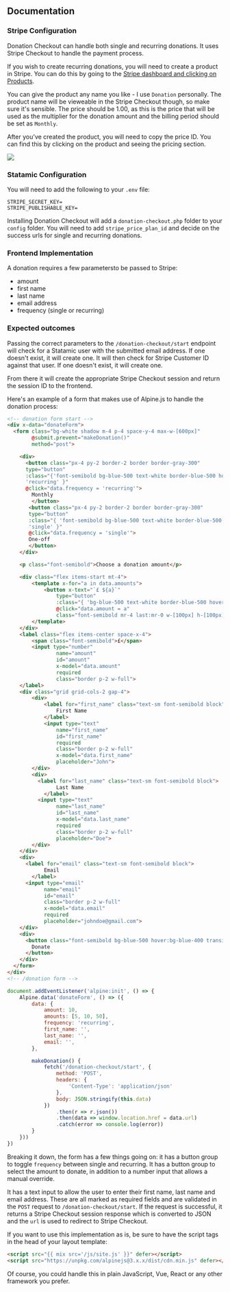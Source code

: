 ## Documentation

### Stripe Configuration
Donation Checkout can handle both single and recurring donations. It uses Stripe Checkout to handle the payment process.

If you wish to create recurring donations, you will need to create a product in Stripe. You can do this by going to
the [Stripe dashboard and clicking on Products](https://dashboard.stripe.com/test/products).

You can give the product any name you like - I use `Donation` personally. The product name will be vieweable in the
Stripe Checkout though, so make sure it's sensible. The price should be 1.00, as this is the price that will be used
as the multiplier for the donation amount and the billing period should be set as `Monthly`.

After you've created the product, you will need to copy the price ID. You can find this by clicking on the product
and seeing the pricing section.

![](https://d.pr/i/fZ82pT+)

### Statamic Configuration

You will need to add the following to your `.env` file:

```dotenv
STRIPE_SECRET_KEY=
STRIPE_PUBLISHABLE_KEY=
```
Installing Donation Checkout will add a `donation-checkout.php` folder to your `config` folder. You will need to add
`stripe_price_plan_id` and decide on the success urls for single and recurring donations.

### Frontend Implementation

A donation requires a few parametersto be passed to Stripe:
- amount
- first name
- last name
- email address
- frequency (single or recurring)

### Expected outcomes

Passing the correct parameters to the `/donation-checkout/start` endpoint will check for a Statamic user with the
submitted email address. If one doesn't exist, it will create one. It will then check for Stripe Customer ID against that user. If one doesn't exist, it will create one.

From there it will create the appropriate Stripe Checkout session and return the session ID to the frontend.

Here's an example of a form that makes use of Alpine.js to handle the donation process:

```html
<!-- donation form start -->
<div x-data="donateForm">
  <form class="bg-white shadow m-4 p-4 space-y-4 max-w-[600px]"
        @submit.prevent="makeDonation()"
        method="post">

    <div>
      <button class="px-4 py-2 border-2 border border-gray-300"
      type="button"
      :class="{'font-semibold bg-blue-500 text-white border-blue-500 hover:border-blue-500': data.frequency ===
      'recurring' }"
      @click="data.frequency = 'recurring'">
        Monthly
        </button>
       <button class="px-4 py-2 border-2 border border-gray-300"
       type="button"
       :class="{ 'font-semibold bg-blue-500 text-white border-blue-500 hover:border-blue-500': data.frequency ===
       'single' }"
       @click="data.frequency = 'single'">
       One-off
       </button>
    </div>

    <p class="font-semibold">Choose a donation amount</p>

    <div class="flex items-start mt-4">
        <template x-for="a in data.amounts">
            <button x-text="`£ ${a}`"
                type="button"
                :class="{ 'bg-blue-500 text-white border-blue-500 hover:border-blue-500': data.amount === a }"
                @click="data.amount = a"
                class="font-semibold mr-4 last:mr-0 w-[100px] h-[100px] p-4 border-2 border-gray-100 hover:border-gray-300"></button>
        </template>
    </div>
    <label class="flex items-center space-x-4">
        <span class="font-semibold">£</span>
        <input type="number"
                name="amount"
                id="amount"
                x-model="data.amount"
                required
                class="border p-2 w-full">
    </label>
    <div class="grid grid-cols-2 gap-4">
        <div>
            <label for="first_name" class="text-sm font-semibold block">
                First Name
            </label>
            <input type="text"
                name="first_name"
                id="first_name"
                required
                class="border p-2 w-full"
                x-model="data.first_name"
                placeholder="John">
        </div>
        <div>
          <label for="last_name" class="text-sm font-semibold block">
                Last Name
            </label>
          <input type="text"
                name="last_name"
                id="last_name"
                x-model="data.last_name"
                required
                class="border p-2 w-full"
                placeholder="Doe">
        </div>
    </div>
    <div>
      <label for="email" class="text-sm font-semibold block">
            Email
        </label>
      <input type="email"
            name="email"
            id="email"
            class="border p-2 w-full"
            x-model="data.email"
            required
            placeholder="johndoe@gmail.com">
    </div>
    <div>
      <button class="font-semibold bg-blue-500 hover:bg-blue-400 transition ease-in-out p-4 text-white">
        Donate
      </button>
    </div>
  </form>
</div>
<!-- /donation form -->
```

```js
document.addEventListener('alpine:init', () => {
    Alpine.data('donateForm', () => ({
        data: {
            amount: 10,
            amounts: [5, 10, 50],
            frequency: 'recurring',
            first_name: '',
            last_name: '',
            email: '',
        },

        makeDonation() {
            fetch('/donation-checkout/start', {
                method: 'POST',
                headers: {
                    'Content-Type': 'application/json'
                },
                body: JSON.stringify(this.data)
            })
                .then(r => r.json())
                .then(data => window.location.href = data.url)
                .catch(error => console.log(error))
        }
    }))
})

```
Breaking it down, the form has a few things going on: it has a button group to toggle `frequency` between single and
recurring. It has a button group to select the amount to donate, in addition to a number input that allows a manual override.

It has a text input to allow the user to enter their first name, last name and email address. These are all marked
as required fields and are validated in the `POST` request to `/donation-checkout/start`. If the request is
successful, it returns a Stripe Checkout session response which is converted to JSON and the `url` is used to redirect to Stripe Checkout.

If you want to use this implementation as is, be sure to have the script tags in the head of your layout template:

```html
<script src="{{ mix src='/js/site.js' }}" defer></script>
<script src="https://unpkg.com/alpinejs@3.x.x/dist/cdn.min.js" defer></script>
```

Of course, you could handle this in plain JavaScript, Vue, React or any other framework you prefer.
